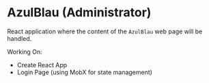 # AzulBlau (Administrator)

React application where the content of the `AzulBlau` web page will be handled.

Working On:
- Create React App
- Login Page (using MobX for state management)